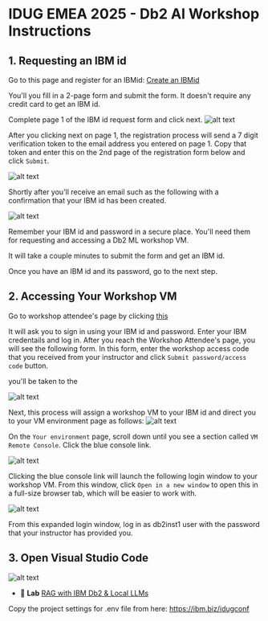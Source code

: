 # IDUG EMEA 2025 - Db2 AI Workshop Instructions

## 1. Requesting an IBM id
Go to this page and register for an IBMid: [Create an IBMid](https://www.ibm.com/account/reg/us-en/signup?formid=urx-19776)

You'll you fill in a 2-page form and submit the form. It doesn't require any credit card to get an IBM id. 

Complete page 1 of the IBM id request form and click next. 
![alt text](.images/image-16.png)

After you clicking next on page 1, the registration process will send a 7 digit verification token to the email address you entered on page 1. Copy that token and enter this on the 2nd page of the registration form below and click `Submit`.

![alt text](.images/image-17.png)

Shortly after you'll receive an email such as the following with a confirmation that your IBM id has been created. 

![alt text](.images/image-18.png)

Remember your IBM id and password in a secure place. You'll need them for requesting and accessing a Db2 ML workshop VM. 

It will take a couple minutes to submit the form and get an IBM id. 

Once you have an IBM id and its password, go to the next step. 

## 2. Accessing Your Workshop VM
Go to workshop attendee's page by clicking [this](https://techzone.ibm.com/my/workshops/student/68915e980042a0affcfe084e) 


It will ask you to sign in using your IBM id and password. Enter your IBM credentails and log in. After you reach the Workshop Attendee's page, you will see the following form. In this form, enter the workshop access code that you received from your instructor and click `Submit password/access code` button. 


you'll be taken to the 

![alt text](.images/image-9.png)

Next, this process will assign a workshop VM to your IBM id and direct you to your VM environment page as follows:
![alt text](.images/image-10.png)


On the `Your environment` page, scroll down until you see a section called `VM Remote Console`. Click the blue console link. 

![alt text](.images/image-14.png)


Clicking the blue console link will launch the following login window to your workshop VM. From this window, click `Open in a new window` to open this in a full-size browser tab, which will be easier to work with. 

![alt text](.images/image-15.png)

From this expanded login window, log in as db2inst1 user with the password that your instructor has provided you. 

## 3. Open Visual Studio Code

![alt text](.images/image-19.png)

* 🤖 **Lab**
[RAG with IBM Db2 & Local LLMs](https://github.com/shaikhq/db2-langchain-rag-local)

Copy the project settings for .env file from here: https://ibm.biz/idugconf
